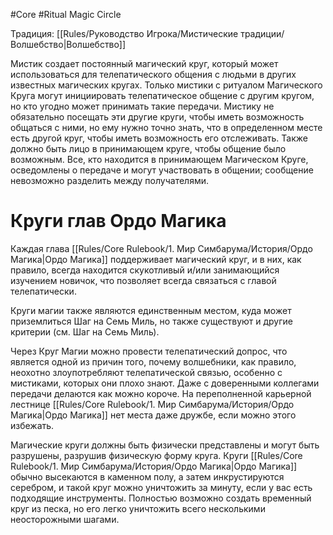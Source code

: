 #Core #Ritual
Magic Circle

Традиция: [[Rules/Руководство Игрока/Мистические традиции/Волшебство|Волшебство]]

Мистик создает постоянный магический круг, который может использоваться для телепатического общения с людьми в других известных магических кругах. Только мистики с ритуалом Магического Круга могут инициировать телепатическое общение с другим кругом, но кто угодно может принимать такие передачи. Мистику не обязательно посещать эти другие круги, чтобы иметь возможность общаться с ними, но ему нужно точно знать, что в определенном месте есть другой круг, чтобы иметь возможность его отслеживать. Также должно быть лицо в принимающем круге, чтобы общение было возможным. Все, кто находится в принимающем Магическом Круге, осведомлены о передаче и могут участвовать в общении; сообщение невозможно разделить между получателями.

# Круги глав Ордо Магика
Каждая глава [[Rules/Core Rulebook/1. Мир Симбарума/История/Ордо Магика|Ордо Магика]] поддерживает магический круг, и в них, как правило, всегда находится скукотливый и/или занимающийся изучением новичок, что позволяет всегда связаться с главой телепатически.

Круги магии также являются единственным местом, куда может приземлиться Шаг на Семь Миль, но также существуют и другие критерии (см. Шаг на Семь Миль).

Через Круг Магии можно провести телепатический допрос, что является одной из причин того, почему волшебники, как правило, неохотно злоупотребляют телепатической связью, особенно с мистиками, которых они плохо знают. Даже с доверенными коллегами передачи делаются как можно короче. На переполненной карьерной лестнице [[Rules/Core Rulebook/1. Мир Симбарума/История/Ордо Магика|Ордо Магика]] нет места даже дружбе, если можно этого избежать.

Магические круги должны быть физически представлены и могут быть разрушены, разрушив физическую форму круга. Круги [[Rules/Core Rulebook/1. Мир Симбарума/История/Ордо Магика|Ордо Магика]] обычно высекаются в каменном полу, а затем инкрустируются серебром, и такой круг можно уничтожить за минуту, если у вас есть подходящие инструменты. Полностью возможно создать временный круг из песка, но его легко уничтожить всего несколькими неосторожными шагами.